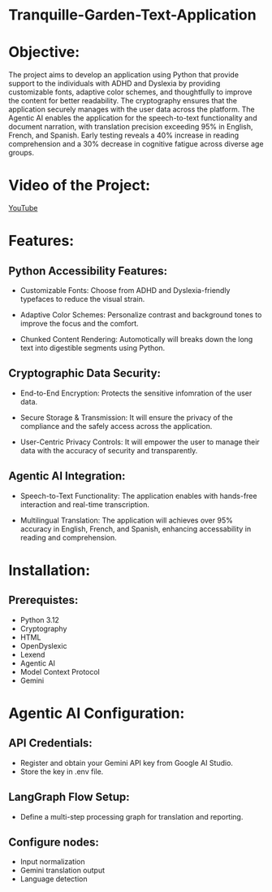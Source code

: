 # Tranquille-Garden-Text-Application

# Objective:

The project aims to develop an application using Python that provide support to the individuals with ADHD and Dyslexia by providing customizable fonts, adaptive color schemes, and thoughtfully to improve the content for better readability.  The cryptography ensures that the application securely manages with the user data across the platform. The Agentic AI enables the application for the speech-to-text functionality and document narration, with translation precision exceeding 95% in English, French, and Spanish. Early testing reveals a 40% increase in reading comprehension and a 30% decrease in cognitive fatigue across diverse age groups.

# Video of the Project:

[YouTube](https://youtu.be/vm4k6kfw5Ho)

# Features:

 ## Python Accessibility Features:
 
- Customizable Fonts: Choose from ADHD and Dyslexia-friendly typefaces to reduce the visual strain.
  
- Adaptive Color Schemes: Personalize contrast and background tones to improve the focus and the comfort.
  
- Chunked Content Rendering: Automotically will breaks down the long text into digestible segments using Python.

## Cryptographic Data Security:

- End-to-End Encryption: Protects the sensitive infomration of the user data.
  
- Secure Storage & Transmission: It will ensure the privacy of the compliance and the safely access across the application.
  
- User-Centric Privacy Controls: It will empower the user to manage their data with the accuracy of security and transparently.

## Agentic AI Integration:

- Speech-to-Text Functionality: The application enables with hands-free interaction and real-time transcription.
  
- Multilingual Translation: The application will achieves over 95% accuracy in English, French, and Spanish, enhancing accessability in reading and comprehension.

# Installation:

## Prerequistes:

- Python 3.12
- Cryptography
- HTML
- OpenDyslexic
- Lexend
- Agentic AI
- Model Context Protocol
- Gemini
    
# Agentic AI Configuration:

## API Credentials:

- Register and obtain your Gemini API key from Google AI Studio.
- Store the key in .env file.

## LangGraph Flow Setup:

- Define a multi-step processing graph for translation and reporting.

 ## Configure nodes:
 
- Input normalization
- Gemini translation output
- Language detection

